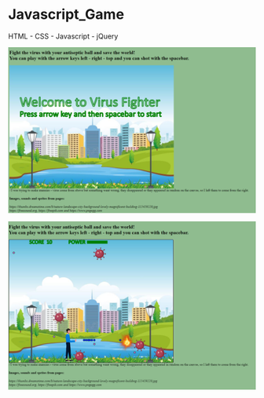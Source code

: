 # Javascript_Game

HTML - CSS - Javascript - jQuery

![alt text](images/initial_game.png)

![alt text](images/play_game.png)
